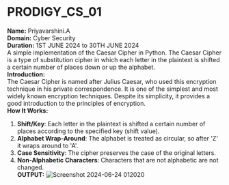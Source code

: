# PRODIGY_CS_01                                                                                                                                                                                                        
**Name:** Priyavarshini.A                                                                                                                                                                                            
**Domain:** Cyber Security                                                                                                                                                                                           
**Duration:** 1ST JUNE 2024 to 30TH JUNE 2024  
A simple implementation of the Caesar Cipher in Python. The Caesar Cipher is a type of substitution cipher in which each letter in the plaintext is shifted a certain number of places down or up the alphabet.                                                                                                                             
**Introduction:**                                                                                                                                                                                                      
    The Caesar Cipher is named after Julius Caesar, who used this encryption technique in his private correspondence. It is one of the simplest and most widely known encryption techniques. Despite its simplicity, it provides a good introduction to the principles of encryption.                                                       
**How It Works:**                                                                                                                                                     
1. **Shift/Key**: Each letter in the plaintext is shifted a certain number of places according to the specified key (shift value).                                    
2. **Alphabet Wrap-Around**: The alphabet is treated as circular, so after 'Z' it wraps around to 'A'.                                                                
3. **Case Sensitivity**: The cipher preserves the case of the original letters.                                                                                       
4. **Non-Alphabetic Characters**: Characters that are not alphabetic are not changed.                                                                                                                                   
 **OUTPUT:**
    ![Screenshot 2024-06-24 012020](https://github.com/aPriyavarshini/PRODIGY_CS_01/assets/146161676/53532428-a68c-4e4c-a137-6a090c698ad2)
